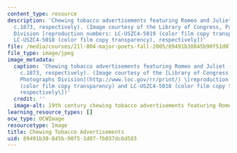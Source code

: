 ```yaml
---
content_type: resource
description: 'Chewing tobacco advertisements featuring Romeo and Juliet (c.1874 and
  c.1873, respectively). (Image courtesy of the Library of Congress, Prints and Photographs
  Division [reproduction numbers: LC-USZC4-5019 (color film copy transparency) and
  LC-USZC4-5018 (color film copy transparency), respectively])'
file: /media/courses/21l-004-major-poets-fall-2005/89491b30845b90f51d07fb037dc6d503_21l-004f05.jpg
file_type: image/jpeg
image_metadata:
  caption: 'Chewing tobacco advertisements featuring Romeo and Juliet (c.1874 and
    c.1873, respectively). (Image courtesy of the [Library of Congress, Prints and
    Photographs Division](http://www.loc.gov/rr/print/) \[reproduction numbers: LC-USZC4-5019
    (color film copy transparency) and LC-USZC4-5018 (color film copy transparency),
    respectively\])'
  credit: ''
  image-alt: 19th century chewing tobacco advertisements featuring Romeo and Juliet.
learning_resource_types: []
ocw_type: OCWImage
resourcetype: Image
title: Chewing Tobacco Advertisements
uid: 89491b30-845b-90f5-1d07-fb037dc6d503
---
```

